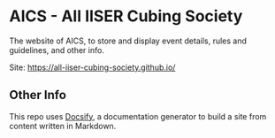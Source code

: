 # AICS - All IISER Cubing Society

The website of AICS, to store and display event details, rules and guidelines, and other info.

Site: https://all-iiser-cubing-society.github.io/

## Other Info

This repo uses [Docsify](https://docsify.js.org/), a documentation generator to build 
a site from content written in Markdown.
